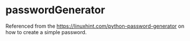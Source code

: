 # passwordGenerator

Referenced from the https://linuxhint.com/python-password-generator on how to create a simple password.

